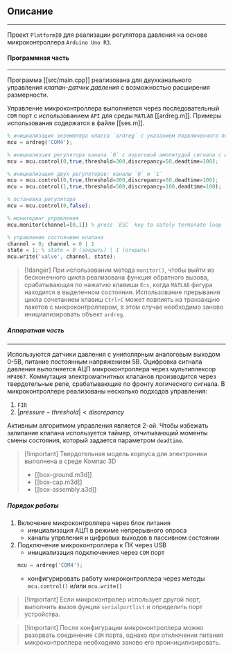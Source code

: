 ## Описание
---
Проект `PlatformIO` для реализации регулятора давления на основе микроконтроллера `Arduino Uno R3`.
#### Программная часть
---
Программа [[src/main.cpp]] реализована для двухканального управления *клапан-датчик давления* с возможностью расширения размерности.

 Управление микроконтроллера выполняется через последовательный `COM` порт с использованием `API` для среды `MATLAB` [[ardreg.m]]. 
 Примеры использования содержатся в файле [[ses.m]].

```octave
% инициализация экземпляра класса `ardreg` с указанием подключенного последовательного порта `COM4` 
mcu = ardreg('COM4');
```

```octave
% инициализция регулятора канала `0` с пороговой амплитудой сигнала с АЦП `threshold=300`, невязкой `discrepancy=50` и задержкой между изменением состояния клапана `deadtime=100` (величины задаются в отчетах)
mcu = mcu.control(0,true,threshold=300,discrepancy=50,deadtime=100);
```

```octave
% инициализация двух регуляторов: каналы `0` и `1`
mcu = mcu.control(0,true,threshold=300,discrepancy=50,deadtime=100);
mcu = mcu.control(1,true,threshold=500,discrepancy=100,deadtime=100);
```

```octave
% остановка регулятора
mcu = mcu.control(0,false);
```

```octave
% мониторинг управления
mcu.monitor(channel=[0,1]) % press `ESC` key to safely terminate loop
```

```octave
% управление состоянием клапана
channel = 0; channel = 0 | 1
state = 1; % state = 0 (закрыть) | 1 (открыть)
mcu.write('valve', channel, state);
```

> [!danger]
> При использовании метода `monitor()`, чтобы выйти из бесконечного цикла реализована функция обратного вызова, срабатывающая по нажатию клавиши `Ecs`, когда `MATLAB` фигура находится в выделенном состоянии. Использование прерывания цикла сочетанием клавиш `Ctrl+C` может повлиять на транзакцию пакетов с микроконтроллером, в этом случае необходимо заново инициализировать объект `ardreg`.
##### Аппаратная часть
---
Используются датчики давления с униполярным аналоговым выходом 0-5В, питание постоянным напряжением 5В.
Оцифровка сигнала давления выполняется АЦП микроконтроллера через мультиплексор `HP4067`.
Коммутация электромагнитных клапанов производится через твердотельные реле, срабатывающие по фронту логического сигнала.
В микроконтроллере реализованы несколько подходов управления:
1. `FIR`
2. $|pressure-threshold|<discrepancy$

Активным алгоритмом управления является 2-ой. Чтобы избежать залипание клапана используется таймер, отчитывающий моменты смены состояния, который задается параметром `deadtime`.

> [!important] Твердотельная модель корпуса для электроники выполнена в среде Компас 3D
> - [[box-ground.m3d]]
> - [[box-cap.m3d]]
> - [[box-assembly.a3d]]

##### Порядок работы
1. Включение микроконтроллера через блок питания
    - инициализация АЦП в режиме непрерывного опроса
    - каналы упрвления и цифровых выходов в пассивном состоянии
2. Подключение микроконтроллера к ПК через USB
    - инициализация подключениея через `COM` порт
    ```octave
    mcu = ardreg('COM4');
    ```
    - конфигурировать работу микроконтроллера через методы `mcu.control()` и/или `mcu.write()`

> [!important] Если микроконтролер использует другой порт, выполнить вызов фунции `serialportlist` и определить порт устройства.

> [!important] После конфигурации микроконтроллера можно разорвать соединение `COM` порта, однако при отключении питания микроконтроллера необходимо заново его проиницилизировать.
